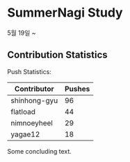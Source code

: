 # SummerNagi Study

5월 19일 ~ 

## Contribution Statistics

Push Statistics:

| Contributor | Pushes |
| ----------- | ------ |
| shinhong-gyu | 96 |
| flatload | 44 |
| nimnoeyheel | 29 |
| yagae12 | 18 |

Some concluding text.
